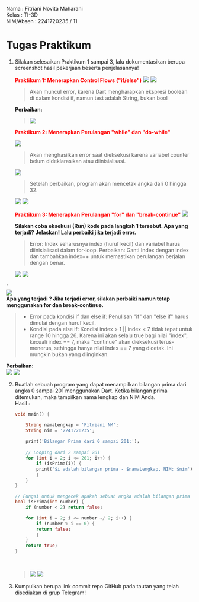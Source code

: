 Nama    : Fitriani Novita Maharani<br>
Kelas   : TI-3D<br>
NIM/Absen : 2241720235 / 11<br>
# Tugas Praktikum
1. Silakan selesaikan Praktikum 1 sampai 3, lalu dokumentasikan berupa screenshot hasil pekerjaan beserta penjelasannya!
  
    <strong><span style="color:red">Praktikum 1: Menerapkan Control Flows ("if/else")</span></strong>
    <img src="img/ifelse1.png">
    <img src="img/ifelse2.png">
    >Akan muncul error, karena Dart mengharapkan ekspresi boolean di dalam kondisi if, namun test adalah String, bukan bool

    **Perbaikan:**<br>

    ><img src="img/ifelse3.png">

    <strong><span style="color:red">Praktikum 2: Menerapkan Perulangan "while" dan "do-while"</span></strong>

    <img src="img/dowhile1.png">

    >Akan menghasilkan error saat dieksekusi karena variabel counter belum dideklarasikan atau diinisialisasi.

    <img src="img/dowhile2.png">

    >Setelah perbaikan, program akan mencetak angka dari 0 hingga 32.
    <img src="img/output1.png">
    <img src="img/output2.png">

    <strong><span style="color:red">Praktikum 3: Menerapkan Perulangan "for" dan "break-continue"</span></strong>
    <img src="img/forbreak1.png">
    <br>

    **Silakan coba eksekusi (Run) kode pada langkah 1 tersebut. Apa yang terjadi? Jelaskan! Lalu perbaiki jika terjadi error.** <br>
    >Error: Index seharusnya index (huruf kecil) dan variabel harus diinisialisasi dalam for-loop.
    Perbaikan: Ganti Index dengan index dan tambahkan index++ untuk memastikan perulangan berjalan dengan benar.<br>

    <img src="img/forbreak2.png">
    <img src="img/output3.png">

`   <br>
    <img src="img/forbreak3.png"><br>
    **Apa yang terjadi ? Jika terjadi error, silakan perbaiki namun tetap menggunakan for dan break-continue.**<br>
>- Error pada kondisi if dan else if: Penulisan "if" dan "else if" harus dimulai dengan huruf kecil.
>- Kondisi pada else if: Kondisi index > 1 || index < 7 tidak tepat untuk range 10 hingga 26. Karena ini akan selalu true bagi nilai "index", kecuali index == 7, maka "continue" akan dieksekusi terus-menerus, sehingga hanya nilai index == 7 yang dicetak. Ini mungkin bukan yang diinginkan.

**Perbaikan:**<br>
    <img src="img/forbreak4.png">
    <img src="img/output3.png">

2. Buatlah sebuah program yang dapat menampilkan bilangan prima dari angka 0 sampai 201 menggunakan Dart. Ketika bilangan prima ditemukan, maka tampilkan nama lengkap dan NIM Anda.<br>
   Hasil :<br>
    ```dart
    void main() {

        String namaLengkap = 'Fitriani NM'; 
        String nim = '2241720235'; 
        
        print('Bilangan Prima dari 0 sampai 201:');
        
        // Looping dari 2 sampai 201
        for (int i = 2; i <= 201; i++) {
            if (isPrima(i)) {
            print('$i adalah bilangan prima - $namaLengkap, NIM: $nim');
            }
        }
    }

    // Fungsi untuk mengecek apakah sebuah angka adalah bilangan prima
    bool isPrima(int number) {
        if (number < 2) return false;

        for (int i = 2; i <= number ~/ 2; i++) {
            if (number % i == 0) {
            return false;
            }
        }
        return true;
    }
    ```
    <br>

    ><img src="img/output5.png">
    ><img src="img/output6.png">

   
3. Kumpulkan berupa link commit repo GitHub pada tautan yang telah disediakan di grup Telegram!